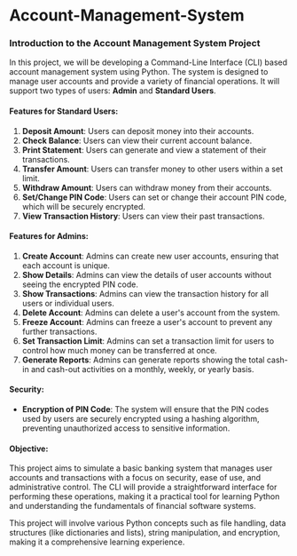 # Account-Management-System
### Introduction to the Account Management System Project

In this project, we will be developing a Command-Line Interface (CLI) based account management system using Python. The system is designed to manage user accounts and provide a variety of financial operations. It will support two types of users: **Admin** and **Standard Users**.

#### Features for Standard Users:
1. **Deposit Amount**: Users can deposit money into their accounts.
2. **Check Balance**: Users can view their current account balance.
3. **Print Statement**: Users can generate and view a statement of their transactions.
4. **Transfer Amount**: Users can transfer money to other users within a set limit.
5. **Withdraw Amount**: Users can withdraw money from their accounts.
6. **Set/Change PIN Code**: Users can set or change their account PIN code, which will be securely encrypted.
7. **View Transaction History**: Users can view their past transactions.

#### Features for Admins:
1. **Create Account**: Admins can create new user accounts, ensuring that each account is unique.
2. **Show Details**: Admins can view the details of user accounts without seeing the encrypted PIN code.
3. **Show Transactions**: Admins can view the transaction history for all users or individual users.
4. **Delete Account**: Admins can delete a user's account from the system.
5. **Freeze Account**: Admins can freeze a user's account to prevent any further transactions.
6. **Set Transaction Limit**: Admins can set a transaction limit for users to control how much money can be transferred at once.
7. **Generate Reports**: Admins can generate reports showing the total cash-in and cash-out activities on a monthly, weekly, or yearly basis.

#### Security:
- **Encryption of PIN Code**: The system will ensure that the PIN codes used by users are securely encrypted using a hashing algorithm, preventing unauthorized access to sensitive information.

#### Objective:
This project aims to simulate a basic banking system that manages user accounts and transactions with a focus on security, ease of use, and administrative control. The CLI will provide a straightforward interface for performing these operations, making it a practical tool for learning Python and understanding the fundamentals of financial software systems.

This project will involve various Python concepts such as file handling, data structures (like dictionaries and lists), string manipulation, and encryption, making it a comprehensive learning experience.
